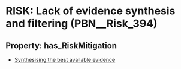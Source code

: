 # RISK: __Lack of evidence synthesis and filtering__ (PBN__Risk_394)

## Property: has_RiskMitigation

* [Synthesising the best available evidence](PBN__RiskMitigation_551)

